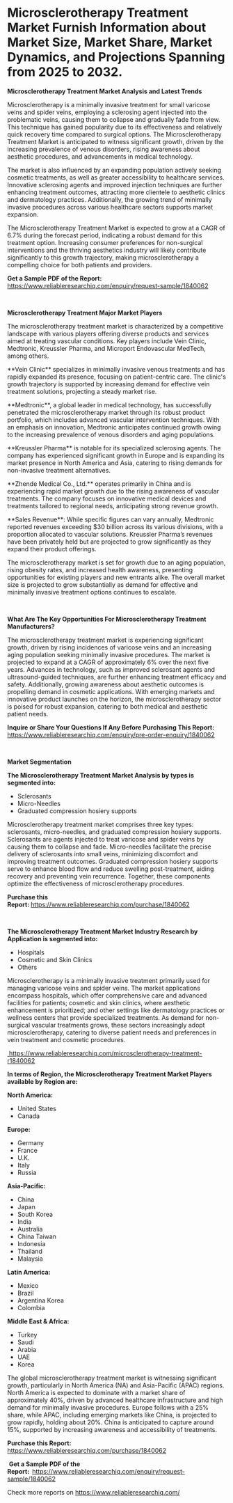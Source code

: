 <p><h1>Microsclerotherapy Treatment Market Furnish Information about Market Size, Market Share, Market Dynamics, and Projections Spanning from 2025 to 2032.</h1></p><p><strong>Microsclerotherapy Treatment Market Analysis and Latest Trends</strong></p>
<p><p>Microsclerotherapy is a minimally invasive treatment for small varicose veins and spider veins, employing a sclerosing agent injected into the problematic veins, causing them to collapse and gradually fade from view. This technique has gained popularity due to its effectiveness and relatively quick recovery time compared to surgical options. The Microsclerotherapy Treatment Market is anticipated to witness significant growth, driven by the increasing prevalence of venous disorders, rising awareness about aesthetic procedures, and advancements in medical technology.</p><p>The market is also influenced by an expanding population actively seeking cosmetic treatments, as well as greater accessibility to healthcare services. Innovative sclerosing agents and improved injection techniques are further enhancing treatment outcomes, attracting more clientele to aesthetic clinics and dermatology practices. Additionally, the growing trend of minimally invasive procedures across various healthcare sectors supports market expansion.</p><p>The Microsclerotherapy Treatment Market is expected to grow at a CAGR of 6.7% during the forecast period, indicating a robust demand for this treatment option. Increasing consumer preferences for non-surgical interventions and the thriving aesthetics industry will likely contribute significantly to this growth trajectory, making microsclerotherapy a compelling choice for both patients and providers.</p></p>
<p><strong>Get a Sample PDF of the Report:&nbsp;</strong> <a href="https://www.reliableresearchiq.com/enquiry/request-sample/1840062?utm_campaign=2717&utm_medium=2&utm_source=Github&utm_content=ia&utm_term=09032025&utm_id=microsclerotherapy-treatment">https://www.reliableresearchiq.com/enquiry/request-sample/1840062</a></p>
<p>&nbsp;</p>
<p><strong>Microsclerotherapy Treatment Major Market Players</strong></p>
<p><p>The microsclerotherapy treatment market is characterized by a competitive landscape with various players offering diverse products and services aimed at treating vascular conditions. Key players include Vein Clinic, Medtronic, Kreussler Pharma, and Microport Endovascular MedTech, among others. </p><p>**Vein Clinic** specializes in minimally invasive venous treatments and has rapidly expanded its presence, focusing on patient-centric care. The clinic's growth trajectory is supported by increasing demand for effective vein treatment solutions, projecting a steady market rise.</p><p>**Medtronic**, a global leader in medical technology, has successfully penetrated the microsclerotherapy market through its robust product portfolio, which includes advanced vascular intervention techniques. With an emphasis on innovation, Medtronic anticipates continued growth owing to the increasing prevalence of venous disorders and aging populations.</p><p>**Kreussler Pharma** is notable for its specialized sclerosing agents. The company has experienced significant growth in Europe and is expanding its market presence in North America and Asia, catering to rising demands for non-invasive treatment alternatives.</p><p>**Zhende Medical Co., Ltd.** operates primarily in China and is experiencing rapid market growth due to the rising awareness of vascular treatments. The company focuses on innovative medical devices and treatments tailored to regional needs, anticipating strong revenue growth.</p><p>**Sales Revenue**: While specific figures can vary annually, Medtronic reported revenues exceeding $30 billion across its various divisions, with a proportion allocated to vascular solutions. Kreussler Pharma’s revenues have been privately held but are projected to grow significantly as they expand their product offerings. </p><p>The microsclerotherapy market is set for growth due to an aging population, rising obesity rates, and increased health awareness, presenting opportunities for existing players and new entrants alike. The overall market size is projected to grow substantially as demand for effective and minimally invasive treatment options continues to escalate.</p></p>
<p>&nbsp;</p>
<p><strong>What Are The Key Opportunities For Microsclerotherapy Treatment Manufacturers?</strong></p>
<p><p>The microsclerotherapy treatment market is experiencing significant growth, driven by rising incidences of varicose veins and an increasing aging population seeking minimally invasive procedures. The market is projected to expand at a CAGR of approximately 6% over the next five years. Advances in technology, such as improved sclerosant agents and ultrasound-guided techniques, are further enhancing treatment efficacy and safety. Additionally, growing awareness about aesthetic outcomes is propelling demand in cosmetic applications. With emerging markets and innovative product launches on the horizon, the microsclerotherapy sector is poised for robust expansion, catering to both medical and aesthetic patient needs.</p></p>
<p><strong>Inquire or Share Your Questions If Any Before Purchasing This Report:</strong> <a href="https://www.reliableresearchiq.com/enquiry/pre-order-enquiry/1840062?utm_campaign=2717&utm_medium=2&utm_source=Github&utm_content=ia&utm_term=09032025&utm_id=microsclerotherapy-treatment">https://www.reliableresearchiq.com/enquiry/pre-order-enquiry/1840062</a></p>
<p>&nbsp;</p>
<p><strong>Market Segmentation</strong></p>
<p><strong>The Microsclerotherapy Treatment Market Analysis by types is segmented into:</strong></p>
<p><ul><li>Sclerosants</li><li>Micro-Needles</li><li>Graduated compression hosiery supports</li></ul></p>
<p><p>Microsclerotherapy treatment market comprises three key types: sclerosants, micro-needles, and graduated compression hosiery supports. Sclerosants are agents injected to treat varicose and spider veins by causing them to collapse and fade. Micro-needles facilitate the precise delivery of sclerosants into small veins, minimizing discomfort and improving treatment outcomes. Graduated compression hosiery supports serve to enhance blood flow and reduce swelling post-treatment, aiding recovery and preventing vein recurrence. Together, these components optimize the effectiveness of microsclerotherapy procedures.</p></p>
<p><strong>Purchase this Report:&nbsp;</strong><a href="https://www.reliableresearchiq.com/purchase/1840062?utm_campaign=2717&utm_medium=2&utm_source=Github&utm_content=ia&utm_term=09032025&utm_id=microsclerotherapy-treatment">https://www.reliableresearchiq.com/purchase/1840062</a></p>
<p>&nbsp;</p>
<p><strong>The Microsclerotherapy Treatment Market Industry Research by Application is segmented into:</strong></p>
<p><ul><li>Hospitals</li><li>Cosmetic and Skin Clinics</li><li>Others</li></ul></p>
<p><p>Microsclerotherapy is a minimally invasive treatment primarily used for managing varicose veins and spider veins. The market applications encompass hospitals, which offer comprehensive care and advanced facilities for patients; cosmetic and skin clinics, where aesthetic enhancement is prioritized; and other settings like dermatology practices or wellness centers that provide specialized treatments. As demand for non-surgical vascular treatments grows, these sectors increasingly adopt microsclerotherapy, catering to diverse patient needs and preferences in vein treatment and cosmetic procedures.</p></p>
<p><a href="https://www.reliableresearchiq.com/microsclerotherapy-treatment-r1840062?utm_campaign=2717&utm_medium=2&utm_source=Github&utm_content=ia&utm_term=09032025&utm_id=microsclerotherapy-treatment">&nbsp;https://www.reliableresearchiq.com/microsclerotherapy-treatment-r1840062</a></p>
<p><strong>In terms of Region, the Microsclerotherapy Treatment Market Players available by Region are:</strong></p>
<p>
    <p> <strong> North America: </strong>
        <ul>
            <li>United States</li>
            <li>Canada</li>
        </ul>
        </p> 
    <p> <strong> Europe: </strong>
        <ul>
            <li>Germany</li>
            <li>France</li>
            <li>U.K.</li>
            <li>Italy</li>
            <li>Russia</li>
        </ul>
        </p> 
    <p> <strong> Asia-Pacific: </strong>
        <ul>
            <li>China</li>
            <li>Japan</li>
            <li>South Korea</li>
            <li>India</li>
            <li>Australia</li>
            <li>China Taiwan</li>
            <li>Indonesia</li>
            <li>Thailand</li>
            <li>Malaysia</li>
        </ul>
        </p> 
    <p> <strong> Latin America: </strong>
        <ul>
            <li>Mexico</li>
            <li>Brazil</li>
            <li>Argentina Korea</li>
            <li>Colombia</li>
        </ul>
        </p> 
    <p> <strong> Middle East & Africa: </strong>
        <ul>
            <li>Turkey</li>
            <li>Saudi</li>
            <li>Arabia</li>
            <li>UAE</li>
            <li>Korea</li>
        </ul>
    </p>
    </p>
<p><p>The global microsclerotherapy treatment market is witnessing significant growth, particularly in North America (NA) and Asia-Pacific (APAC) regions. North America is expected to dominate with a market share of approximately 40%, driven by advanced healthcare infrastructure and high demand for minimally invasive procedures. Europe follows with a 25% share, while APAC, including emerging markets like China, is projected to grow rapidly, holding about 20%. China is anticipated to capture around 15%, supported by increasing awareness and accessibility of treatments.</p></p>
<p><strong>Purchase this Report: </strong><a href="https://www.reliableresearchiq.com/purchase/1840062?utm_campaign=2717&utm_medium=2&utm_source=Github&utm_content=ia&utm_term=09032025&utm_id=microsclerotherapy-treatment">https://www.reliableresearchiq.com/purchase/1840062</a></p>
<p>&nbsp;<strong>Get a Sample PDF of the Report:&nbsp;&nbsp;</strong><a href="https://www.reliableresearchiq.com/enquiry/request-sample/1840062?utm_campaign=2717&utm_medium=2&utm_source=Github&utm_content=ia&utm_term=09032025&utm_id=microsclerotherapy-treatment">https://www.reliableresearchiq.com/enquiry/request-sample/1840062</a></p>
<p><strong></strong></p>
<p>Check more reports on <a href="https://www.reliableresearchiq.com/?utm_campaign=2717&utm_medium=2&utm_source=Github&utm_content=ia&utm_term=09032025&utm_id=microsclerotherapy-treatment">https://www.reliableresearchiq.com/</a></p>